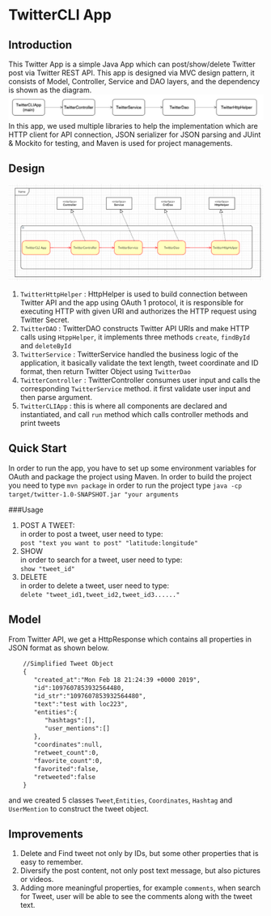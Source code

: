 # TwitterCLI  App
## Introduction
This Twitter App is a simple Java App which can post/show/delete Twitter post via Twitter REST API. This app is 
designed via MVC design pattern, it consists of Model, Controller, Service and DAO layers, and the dependency is shown as 
the diagram.
![dependency](./assets/dependency.PNG)
In this app, we used multiple libraries to help the implementation which are HTTP client for API connection, JSON 
serializer for JSON parsing and JUint & Mockito for testing, and Maven is used for project managements. 

## Design 
![UML](./assets/UML.PNG)
1. `TwitterHttpHelper` : HttpHelper is used to build connection between Twitter API and the app using OAuth 1 protocol, it is 
responsible for executing HTTP with given URI and authorizes the HTTP request using Twitter Secret. 
2. `TwitterDAO` : TwitterDAO constructs Twitter API URIs and make HTTP calls using `HtppHelper`, it implements three 
methods `create`, `findById` and `deleteById`
3. `TwitterService` : TwitterService handled the business logic of the application, it basically validate the 
text length, tweet coordinate and ID format, then return Twitter Object using `TwitterDao`
4. `TwitterController` : TwitterController consumes user input and calls the corresponding `TwitterService` method. 
it first validate user input and then parse argument. 
5. `TwitterCLIApp` : this is where all components are declared and instantiated, and call `run` method which calls
controller methods and print tweets

## Quick Start
In order to run the app, you have to set up some environment variables for OAuth and package
the project using Maven.
In order to build the project
you need to type `mvn package` 
in order to run the project type `java -cp target/twitter-1.0-SNAPSHOT.jar "your arguments`

###Usage
1. POST A TWEET:<br/>
    in order to post a tweet, user need to type:<br/>
    `post "text you want to post" "latitude:longitude"`
2. SHOW <br/>
    in order to search for a tweet, user need to type: <br/>
    `show "tweet_id"` 
3. DELETE<br/>
    in order to delete a tweet, user need to type:<br/>
    `delete "tweet_id1,tweet_id2,tweet_id3......"`

## Model 
From Twitter API, we get a HttpResponse which contains all properties in JSON format as shown below.
```aidl
    //Simplified Tweet Object 
    {
       "created_at":"Mon Feb 18 21:24:39 +0000 2019",
       "id":1097607853932564480,
       "id_str":"1097607853932564480",
       "text":"test with loc223",
       "entities":{
          "hashtags":[],      
          "user_mentions":[]  
       },
       "coordinates":null,    
       "retweet_count":0,
       "favorite_count":0,
       "favorited":false,
       "retweeted":false
    }
```
and we created 5 classes `Tweet`,`Entities`, `Coordinates`, `Hashtag` and `UserMention` to construct the tweet object.

## Improvements 
1. Delete and Find tweet not only by IDs, but some other properties that is easy to remember.
2. Diversify the post content, not only post text message, but also pictures or videos.
3. Adding more meaningful properties, for example `comments`, when search for Tweet, user will be able to see the comments along with the 
tweet text.   
